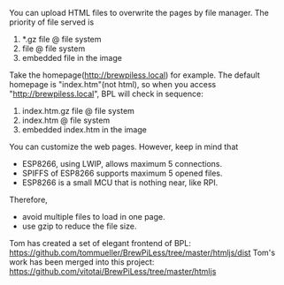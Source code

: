 You can upload HTML files to overwrite the pages by file manager. The priority of file served is
1. *.gz file @ file system
2. file @ file system
3. embedded file in the image

Take the homepage(http://brewpiless.local) for example. The default homepage is "index.htm"(not html), so when you access "http://brewpiless.local", BPL will check in sequence:
1. index.htm.gz file @ file system
2. index.htm @ file system
3. embedded index.htm in the image

You can customize the web pages. However, keep in mind that
* ESP8266, using LWIP, allows maximum 5 connections. 
* SPIFFS of ESP8266 supports maximum 5 opened files.
* ESP8266 is a small MCU that is nothing near, like RPI.

Therefore,
* avoid multiple files to load in one page.
* use gzip to reduce the file size.

Tom has created a set of elegant frontend of BPL:
https://github.com/tommueller/BrewPiLess/tree/master/htmljs/dist
Tom's work has been merged into this project:
https://github.com/vitotai/BrewPiLess/tree/master/htmljs

